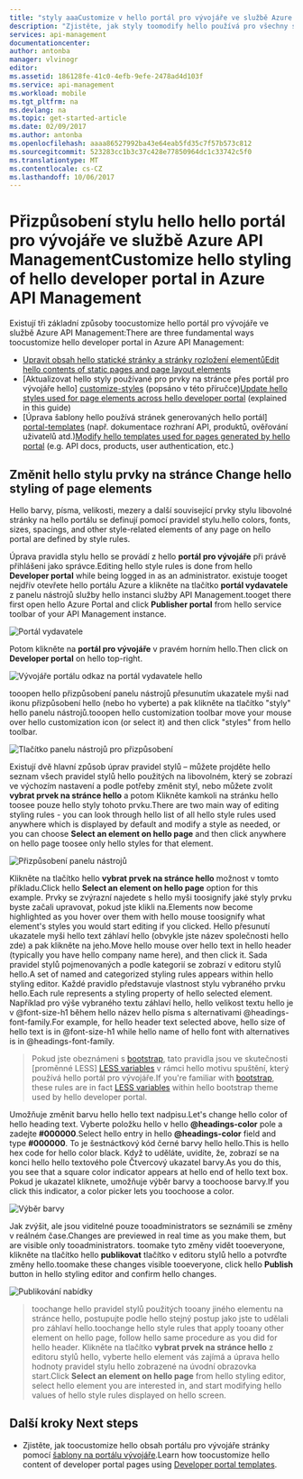 ```yaml
---
title: "styly aaaCustomize v hello portál pro vývojáře ve službě Azure API Management | Microsoft Docs"
description: "Zjistěte, jak styly toomodify hello používá pro všechny stránky v hello portál pro vývojáře ve službě Azure API Management."
services: api-management
documentationcenter: 
author: antonba
manager: vlvinogr
editor: 
ms.assetid: 186128fe-41c0-4efb-9efe-2478ad4d103f
ms.service: api-management
ms.workload: mobile
ms.tgt_pltfrm: na
ms.devlang: na
ms.topic: get-started-article
ms.date: 02/09/2017
ms.author: antonba
ms.openlocfilehash: aaaa86527992ba43e64eab5fd35c7f57b573c812
ms.sourcegitcommit: 523283cc1b3c37c428e77850964dc1c33742c5f0
ms.translationtype: MT
ms.contentlocale: cs-CZ
ms.lasthandoff: 10/06/2017
---
```

# <a name="customize-hello-styling-of-hello-developer-portal-in-azure-api-management"></a><span data-ttu-id="462a7-103">Přizpůsobení stylu hello hello portál pro vývojáře ve službě Azure API Management</span><span class="sxs-lookup"><span data-stu-id="462a7-103">Customize hello styling of hello developer portal in Azure API Management</span></span>
<span data-ttu-id="462a7-104">Existují tři základní způsoby toocustomize hello portál pro vývojáře ve službě Azure API Management:</span><span class="sxs-lookup"><span data-stu-id="462a7-104">There are three fundamental ways toocustomize hello developer portal in Azure API Management:</span></span>

* <span data-ttu-id="462a7-105">[Upravit obsah hello statické stránky a stránky rozložení elementů][modify-content-layout]</span><span class="sxs-lookup"><span data-stu-id="462a7-105">[Edit hello contents of static pages and page layout elements][modify-content-layout]</span></span>
* <span data-ttu-id="462a7-106">[Aktualizovat hello styly používané pro prvky na stránce přes portál pro vývojáře hello] [ customize-styles] (popsáno v této příručce)</span><span class="sxs-lookup"><span data-stu-id="462a7-106">[Update hello styles used for page elements across hello developer portal][customize-styles] (explained in this guide)</span></span>
* <span data-ttu-id="462a7-107">[Úprava šablony hello používá stránek generovaných hello portál] [ portal-templates] (např. dokumentace rozhraní API, produktů, ověřování uživatelů atd.)</span><span class="sxs-lookup"><span data-stu-id="462a7-107">[Modify hello templates used for pages generated by hello portal][portal-templates] (e.g. API docs, products, user authentication, etc.)</span></span>

## <span data-ttu-id="462a7-108"><a name="change-headers-styling"></a>Změnit hello stylu prvky na stránce</span><span class="sxs-lookup"><span data-stu-id="462a7-108"><a name="change-headers-styling"> </a>Change hello styling of page elements</span></span>

<span data-ttu-id="462a7-109">Hello barvy, písma, velikosti, mezery a další související prvky stylu libovolné stránky na hello portálu se definují pomocí pravidel stylu.</span><span class="sxs-lookup"><span data-stu-id="462a7-109">hello colors, fonts, sizes, spacings, and other style-related elements of any page on hello portal are defined by style rules.</span></span> 

<span data-ttu-id="462a7-110">Úprava pravidla stylu hello se provádí z hello **portál pro vývojáře** při právě přihlášeni jako správce.</span><span class="sxs-lookup"><span data-stu-id="462a7-110">Editing hello style rules is done from hello **Developer portal** while being logged in as an administrator.</span></span> <span data-ttu-id="462a7-111">existuje tooget nejdřív otevřete hello portálu Azure a klikněte na tlačítko **portál vydavatele** z panelu nástrojů služby hello instanci služby API Management.</span><span class="sxs-lookup"><span data-stu-id="462a7-111">tooget there first open hello Azure Portal and click **Publisher portal** from hello service toolbar of your API Management instance.</span></span>

![Portál vydavatele][api-management-management-console]

<span data-ttu-id="462a7-113">Potom klikněte na **portál pro vývojáře** v pravém horním hello.</span><span class="sxs-lookup"><span data-stu-id="462a7-113">Then click on **Developer portal** on hello top-right.</span></span> 

![Vývojáře portálu odkaz na portál vydavatele hello][api-management-pp-dp-link]

<span data-ttu-id="462a7-115">tooopen hello přizpůsobení panelu nástrojů přesunutím ukazatele myši nad ikonu přizpůsobení hello (nebo ho vyberte) a pak klikněte na tlačítko "styly" hello panelu nástrojů.</span><span class="sxs-lookup"><span data-stu-id="462a7-115">tooopen hello customization toolbar move your mouse over hello customization icon (or select it) and then click "styles" from hello toolbar.</span></span>

![Tlačítko panelu nástrojů pro přizpůsobení][api-management-customization-toolbar-button]

<span data-ttu-id="462a7-117">Existují dvě hlavní způsob úprav pravidel stylů – můžete projděte hello seznam všech pravidel stylů hello použitých na libovolném, který se zobrazí ve výchozím nastavení a podle potřeby změnit styl, nebo můžete zvolit **vybrat prvek na stránce hello** a potom Klikněte kamkoli na stránku hello toosee pouze hello styly tohoto prvku.</span><span class="sxs-lookup"><span data-stu-id="462a7-117">There are two main way of editing styling rules - you can look through hello list of all hello style rules used anywhere which is displayed by default and modify a style as needed, or you can choose **Select an element on hello page** and then click anywhere on hello page toosee only hello styles for that element.</span></span>

![Přizpůsobení panelu nástrojů][api-management-customization-toolbar]

<span data-ttu-id="462a7-119">Klikněte na tlačítko hello **vybrat prvek na stránce hello** možnost v tomto příkladu.</span><span class="sxs-lookup"><span data-stu-id="462a7-119">Click hello **Select an element on hello page** option for this example.</span></span>  <span data-ttu-id="462a7-120">Prvky se zvýrazní najedete s hello myši toosignify jaké styly prvku byste začali upravovat, pokud jste klikli na.</span><span class="sxs-lookup"><span data-stu-id="462a7-120">Elements now become highlighted as you hover over them with hello mouse toosignify what element's styles you would start editing if you clicked.</span></span> <span data-ttu-id="462a7-121">Hello přesunutí ukazatele myši hello text záhlaví hello (obvykle jste název společnosti hello zde) a pak klikněte na jeho.</span><span class="sxs-lookup"><span data-stu-id="462a7-121">Move hello mouse over hello text in hello header (typically you have hello company name here), and then click it.</span></span> <span data-ttu-id="462a7-122">Sada pravidel stylů pojmenovaných a podle kategorií se zobrazí v editoru stylů hello.</span><span class="sxs-lookup"><span data-stu-id="462a7-122">A set of named and categorized styling rules appears within hello styling editor.</span></span> <span data-ttu-id="462a7-123">Každé pravidlo představuje vlastnost stylu vybraného prvku hello.</span><span class="sxs-lookup"><span data-stu-id="462a7-123">Each rule represents a styling property of hello selected element.</span></span> <span data-ttu-id="462a7-124">Například pro výše vybraného textu záhlaví hello, hello velikost textu hello je v @font-size-h1 během hello název hello písma s alternativami @headings-font-family.</span><span class="sxs-lookup"><span data-stu-id="462a7-124">For example, for hello header text selected above, hello size of hello text is in @font-size-h1 while hello name of hello font with alternatives is in @headings-font-family.</span></span>

> <span data-ttu-id="462a7-125">Pokud jste obeznámeni s [bootstrap][bootstrap], tato pravidla jsou ve skutečnosti [proměnné LESS] [ LESS variables] v rámci hello motivu spuštění, který používá hello portál pro vývojáře.</span><span class="sxs-lookup"><span data-stu-id="462a7-125">If you're familiar with [bootstrap][bootstrap], these rules are in fact [LESS variables][LESS variables] within hello bootstrap theme used by hello developer portal.</span></span>
> 
> 

<span data-ttu-id="462a7-126">Umožňuje změnit barvu hello hello text nadpisu.</span><span class="sxs-lookup"><span data-stu-id="462a7-126">Let's change hello color of hello heading text.</span></span> <span data-ttu-id="462a7-127">Vyberte položku hello v hello  **@headings-color**  pole a zadejte **#000000**.</span><span class="sxs-lookup"><span data-stu-id="462a7-127">Select hello entry in hello **@headings-color** field and type **#000000**.</span></span> <span data-ttu-id="462a7-128">To je šestnáctkový kód černé barvy hello hello.</span><span class="sxs-lookup"><span data-stu-id="462a7-128">This is hello hex code for hello color black.</span></span> <span data-ttu-id="462a7-129">Když to uděláte, uvidíte, že, zobrazí se na konci hello hello textového pole Čtvercový ukazatel barvy.</span><span class="sxs-lookup"><span data-stu-id="462a7-129">As you do this, you see that a square color indicator appears at hello end of hello text box.</span></span> <span data-ttu-id="462a7-130">Pokud je ukazatel kliknete, umožňuje výběr barvy a toochoose barvy.</span><span class="sxs-lookup"><span data-stu-id="462a7-130">If you click this indicator, a color picker lets you toochoose a color.</span></span>

![Výběr barvy][api-management-customization-toolbar-color-picker]

<span data-ttu-id="462a7-132">Jak zvýšit, ale jsou viditelné pouze tooadministrators se seznámili se změny v reálném čase.</span><span class="sxs-lookup"><span data-stu-id="462a7-132">Changes are previewed in real time as you make them, but are visible only tooadministrators.</span></span> <span data-ttu-id="462a7-133">toomake tyto změny vidět tooeveryone, klikněte na tlačítko hello **publikovat** tlačítko v editoru stylů hello a potvrďte změny hello.</span><span class="sxs-lookup"><span data-stu-id="462a7-133">toomake these changes visible tooeveryone, click hello **Publish** button in hello styling editor and confirm hello changes.</span></span>

![Publikování nabídky][api-management-customization-toolbar-publish-form]

> <span data-ttu-id="462a7-135">toochange hello pravidel stylů použitých tooany jiného elementu na stránce hello, postupujte podle hello stejný postup jako jste to udělali pro záhlaví hello.</span><span class="sxs-lookup"><span data-stu-id="462a7-135">toochange hello style rules that apply tooany other element on hello page, follow hello same procedure as you did for hello header.</span></span> <span data-ttu-id="462a7-136">Klikněte na tlačítko **vybrat prvek na stránce hello** z editoru stylů hello, vyberte hello element vás zajímá a úprava hello hodnoty pravidel stylu hello zobrazené na úvodní obrazovka start.</span><span class="sxs-lookup"><span data-stu-id="462a7-136">Click **Select an element on hello page** from hello styling editor, select hello element you are interested in, and start modifying hello values of hello style rules displayed on hello screen.</span></span>
> 
> 


## <span data-ttu-id="462a7-137"><a name="next-steps"></a>Další kroky</span><span class="sxs-lookup"><span data-stu-id="462a7-137"><a name="next-steps"> </a>Next steps</span></span>
* <span data-ttu-id="462a7-138">Zjistěte, jak toocustomize hello obsah portálu pro vývojáře stránky pomocí [šablony na portálu vývojáře](api-management-developer-portal-templates.md).</span><span class="sxs-lookup"><span data-stu-id="462a7-138">Learn how toocustomize hello content of developer portal pages using [Developer portal templates](api-management-developer-portal-templates.md).</span></span>

[Change hello styling of hello headers]: #change-headers-styling
[Next steps]: #next-steps

[Azure Classic Portal]: https://manage.windowsazure.com/

[api-management-management-console]: ./media/api-management-customize-styles/api-management-management-console.png
[api-management-pp-dp-link]: ./media/api-management-customize-styles/api-management-pp-dp-link.png
[api-management-customization-toolbar-button]: ./media/api-management-customize-styles/api-management-customization-toolbar-button.png
[api-management-customization-toolbar]: ./media/api-management-customize-styles/api-management-customization-toolbar.png
[api-management-customization-toolbar-color-picker]: ./media/api-management-customize-styles/api-management-customization-toolbar-color-picker.png
[api-management-customization-toolbar-publish-form]: ./media/api-management-customize-styles/api-management-customization-toolbar-publish-form.png

[modify-content-layout]: api-management-modify-content-layout.md
[customize-styles]: api-management-customize-styles.md
[portal-templates]: api-management-developer-portal-templates.md

[bootstrap]: http://getbootstrap.com/
[LESS variables]: http://getbootstrap.com/css/
